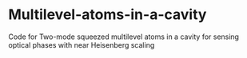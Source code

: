 # Multilevel-atoms-in-a-cavity
Code for Two-mode squeezed multilevel atoms in a cavity for sensing optical phases with near  Heisenberg scaling
